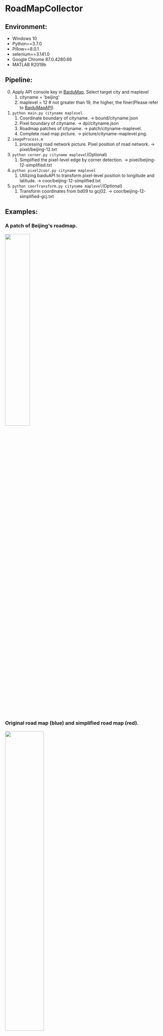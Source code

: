 # RoadMapCollector

## Environment:
* Windows 10
* Python==3.7.0
* Pillow==8.0.1
* selenium==3.141.0
* Google Chrome 87.0.4280.66
* MATLAB R2019b

## Pipeline:
0. Apply API console key in [BaiduMap](http://lbsyun.baidu.com/). Select target city and maplevel
   1. cityname = 'beijing'
   2. maplevel = 12 # not greater than 19, the higher, the finer(Please refer to [BaiduMapAPI](http://api.map.baidu.com/lbsapi/getpoint/index.html)).
1. ```python main.py cityname maplevel```
   1. Coordinate boundary of cityname. -> bound/cityname.json
   2. Pixel boundary of cityname. -> dpi/cityname.json
   3. Roadmap patches of cityname. -> patch/cityname-maplevel.
   4. Complete road map picture. -> picture/cityname-maplevel.png.
2. ```imageProcess.m```
   1. processing road network picture. Pixel position of road network. -> pixel/beijing-12.txt
3. ```python corner.py cityname maplevel```(Optional)
   1. Simplified the pixel-level edge by corner detection. -> pixel/beijing-12-simplified.txt
4. ```python pixel2coor.py cityname maplevel```
   1. Utilizing baiduAPI to transform pixel-level position to longitude and latitude. -> coor/beijing-12-simplified.txt
5. ```python coorTransform.py cityname maplevel```(Optional)
   1. Transform coordinates from bd09 to gcj02. -> coor/beijing-12-simplified-gcj.txt
   
## Examples:
### A patch of Beijing's roadmap.
<img src="https://github.com/shaoerzhuo/RoadMapCollector/blob/main/patch/beijing-12/2-3.png" width="40%" height="40%">

### Original road map (blue) and simplified road map (red).
<img src="https://github.com/shaoerzhuo/RoadMapCollector/blob/main/picture/beijing-12-simplified.png" width="50%" height="50%">

## Author:
* Erzhuo Shao and Jie Feng
* Erzhuo Shao: Wechat : shaoerzhuo, E-mail : sez20@mails.tsinghua.edu.cn
* Jie Feng : E-mail : fengj12ee@hotmail.com
